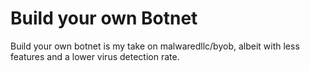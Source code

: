 # Build your own Botnet
Build your own botnet is my take on malwaredllc/byob, albeit with less features and a lower virus detection rate. 
